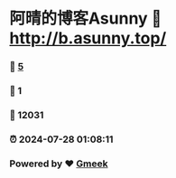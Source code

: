 # 阿晴的博客Asunny :link: http://b.asunny.top/ 
### :page_facing_up: [5](http://b.asunny.top//tag.html) 
### :speech_balloon: 1 
### :hibiscus: 12031 
### :alarm_clock: 2024-07-28 01:08:11 
### Powered by :heart: [Gmeek](https://github.com/Meekdai/Gmeek)
